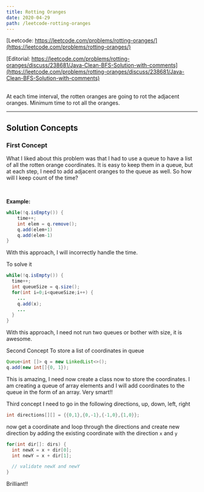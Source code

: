 ```yaml
---
title: Rotting Oranges
date: 2020-04-29
path: /leetcode-rotting-oranges
---
```


 

[Leetcode: https://leetcode.com/problems/rotting-oranges/](https://leetcode.com/problems/rotting-oranges/)

[Editorial: https://leetcode.com/problems/rotting-oranges/discuss/238681/Java-Clean-BFS-Solution-with-comments](https://leetcode.com/problems/rotting-oranges/discuss/238681/Java-Clean-BFS-Solution-with-comments)

<br/>
At each time interval, the rotten oranges are going to rot the adjacent oranges. Minimum time to rot all the oranges.

---

## Solution Concepts

### First Concept

What I liked about this problem was that I had to use a queue to have a list of all the rotten orange coordinates. It is easy to keep them in a queue, but at each step, I need to add adjacent oranges to the queue as well. So how will I keep count of the time?

<br/>

**Example:**

```java
while(!q.isEmpty()) {
    time++;
    int elem = q.remove();
    q.add(elem+1)
    q.add(elem-1)
}
```
With this approach, I will incorrectly handle the time.

To solve it
```java
while(!q.isEmpty()) {
  time++;
  int queueSize = q.size();
  for(int i=0;i<queueSize;i++) {
    ...
    q.add(x);
    ...
  }
}
```

With this approach, I need not run two queues or bother with size, it is awesome.

Second Concept
To store a list of coordinates in queue

```java
Queue<int []> q = new LinkedList<>();
q.add(new int[]{0, 1});
```

This is amazing, I need now create a class now to store the coordinates. I am creating a queue of array elements and I will add coordinates to the queue in the form of an array. Very smart!!

Third concept
I need to go in the following directions, up, down, left, right

```java
int directions[][] = {{0,1},{0,-1},{-1,0},{1,0}};
```

now get a coordinate and loop through the directions and create new direction by adding the existing coordinate with the direction `x` and `y`

```java
for(int dir[]: dirs) {
  int newX = x + dir[0];
  int newY = x + dir[1];

  // validate newX and newY
}
```

Brilliant!!

